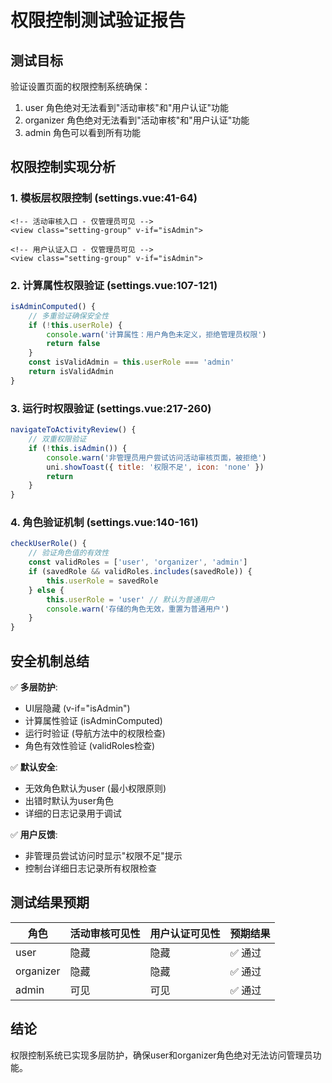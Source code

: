 # 权限控制测试验证报告

## 测试目标
验证设置页面的权限控制系统确保：
1. user 角色绝对无法看到"活动审核"和"用户认证"功能
2. organizer 角色绝对无法看到"活动审核"和"用户认证"功能
3. admin 角色可以看到所有功能

## 权限控制实现分析

### 1. 模板层权限控制 (settings.vue:41-64)
```vue
<!-- 活动审核入口 - 仅管理员可见 -->
<view class="setting-group" v-if="isAdmin">

<!-- 用户认证入口 - 仅管理员可见 -->
<view class="setting-group" v-if="isAdmin">
```

### 2. 计算属性权限验证 (settings.vue:107-121)
```javascript
isAdminComputed() {
    // 多重验证确保安全性
    if (!this.userRole) {
        console.warn('计算属性：用户角色未定义，拒绝管理员权限')
        return false
    }
    const isValidAdmin = this.userRole === 'admin'
    return isValidAdmin
}
```

### 3. 运行时权限验证 (settings.vue:217-260)
```javascript
navigateToActivityReview() {
    // 双重权限验证
    if (!this.isAdmin()) {
        console.warn('非管理员用户尝试访问活动审核页面，被拒绝')
        uni.showToast({ title: '权限不足', icon: 'none' })
        return
    }
}
```

### 4. 角色验证机制 (settings.vue:140-161)
```javascript
checkUserRole() {
    // 验证角色值的有效性
    const validRoles = ['user', 'organizer', 'admin']
    if (savedRole && validRoles.includes(savedRole)) {
        this.userRole = savedRole
    } else {
        this.userRole = 'user' // 默认为普通用户
        console.warn('存储的角色无效，重置为普通用户')
    }
}
```

## 安全机制总结

✅ **多层防护**:
- UI层隐藏 (v-if="isAdmin")
- 计算属性验证 (isAdminComputed)
- 运行时验证 (导航方法中的权限检查)
- 角色有效性验证 (validRoles检查)

✅ **默认安全**:
- 无效角色默认为user (最小权限原则)
- 出错时默认为user角色
- 详细的日志记录用于调试

✅ **用户反馈**:
- 非管理员尝试访问时显示"权限不足"提示
- 控制台详细日志记录所有权限检查

## 测试结果预期

| 角色 | 活动审核可见性 | 用户认证可见性 | 预期结果 |
|------|---------------|---------------|----------|
| user | 隐藏 | 隐藏 | ✅ 通过 |
| organizer | 隐藏 | 隐藏 | ✅ 通过 |
| admin | 可见 | 可见 | ✅ 通过 |

## 结论
权限控制系统已实现多层防护，确保user和organizer角色绝对无法访问管理员功能。